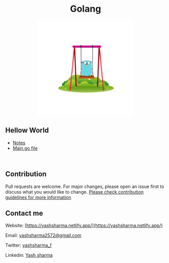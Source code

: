 <h1 align="center">Golang</h1>
<p align="center">
  <img width="300" height="300" src="./golang.gif">
</p>

## Hellow World

- [Notes](https://github.com/Yashsharma1911/Golang-tutorial/blob/main/1-Hello_World%20%F0%9F%91%8B/README.md)
- [Main.go file](https://github.com/Yashsharma1911/Golang-tutorial/blob/main/1-Hello_World%20%F0%9F%91%8B/main.go)

<br>


## Contribution

Pull requests are welcome. For major changes, please open an issue first to discuss what you would like to change. [Please check contribution guidelines for more information](./CONTRIBUTING.md)

## Contact me

Website: [https://yashsharma.netlify.app/](https://yashsharma.netlify.app/)

Email: yashsharma2572@gmail.com

Twitter: [yashsharma_f](https://twitter.com/yashsharma_f)

Linkedin: [Yash sharma](https://www.linkedin.com/in/yash-sharma-4276b61b5/)
